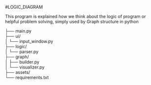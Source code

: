 #LOGIC_DIAGRAM

This program is explained how we think about the logic of program or helpful problem solving,
simply used by Graph structure in python

├── main.py                
├── ui/                    
│   └── input_window.py   
├── logic/                 
│   └── parser.py          
├── graph/                 
│   ├── builder.py        
│   └── visualizer.py      
├── assets/               
└── requirements.txt